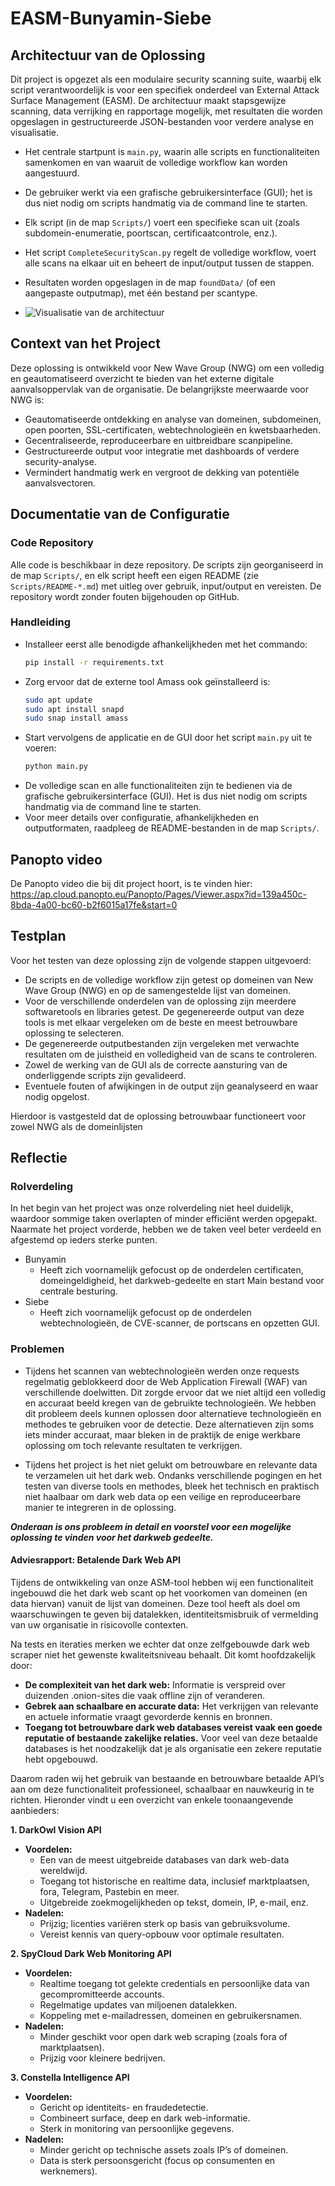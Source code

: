 # EASM-Bunyamin-Siebe

## Architectuur van de Oplossing
Dit project is opgezet als een modulaire security scanning suite, waarbij elk script verantwoordelijk is voor een specifiek onderdeel van External Attack Surface Management (EASM). De architectuur maakt stapsgewijze scanning, data verrijking en rapportage mogelijk, met resultaten die worden opgeslagen in gestructureerde JSON-bestanden voor verdere analyse en visualisatie.

- Het centrale startpunt is `main.py`, waarin alle scripts en functionaliteiten samenkomen en van waaruit de volledige workflow kan worden aangestuurd.
- De gebruiker werkt via een grafische gebruikersinterface (GUI); het is dus niet nodig om scripts handmatig via de command line te starten.
- Elk script (in de map `Scripts/`) voert een specifieke scan uit (zoals subdomein-enumeratie, poortscan, certificaatcontrole, enz.).
- Het script `CompleteSecurityScan.py` regelt de volledige workflow, voert alle scans na elkaar uit en beheert de input/output tussen de stappen.
- Resultaten worden opgeslagen in de map `foundData/` (of een aangepaste outputmap), met één bestand per scantype.

- ![Visualisatie van de architectuur]()

## Context van het Project
Deze oplossing is ontwikkeld voor New Wave Group (NWG) om een volledig en geautomatiseerd overzicht te bieden van het externe digitale aanvalsoppervlak van de organisatie. De belangrijkste meerwaarde voor NWG is:

- Geautomatiseerde ontdekking en analyse van domeinen, subdomeinen, open poorten, SSL-certificaten, webtechnologieën en kwetsbaarheden.
- Gecentraliseerde, reproduceerbare en uitbreidbare scanpipeline.
- Gestructureerde output voor integratie met dashboards of verdere security-analyse.
- Vermindert handmatig werk en vergroot de dekking van potentiële aanvalsvectoren.

## Documentatie van de Configuratie

### Code Repository
Alle code is beschikbaar in deze repository. De scripts zijn georganiseerd in de map `Scripts/`, en elk script heeft een eigen README (zie `Scripts/README-*.md`) met uitleg over gebruik, input/output en vereisten. De repository wordt zonder fouten bijgehouden op GitHub.

### Handleiding
- Installeer eerst alle benodigde afhankelijkheden met het commando:
  ```bash
  pip install -r requirements.txt
  ```
- Zorg ervoor dat de externe tool Amass ook geïnstalleerd is:
  ```bash
  sudo apt update
  sudo apt install snapd
  sudo snap install amass
  ```
- Start vervolgens de applicatie en de GUI door het script `main.py` uit te voeren:
  ```bash
  python main.py
  ```
- De volledige scan en alle functionaliteiten zijn te bedienen via de grafische gebruikersinterface (GUI). Het is dus niet nodig om scripts handmatig via de command line te starten.
- Voor meer details over configuratie, afhankelijkheden en outputformaten, raadpleeg de README-bestanden in de map `Scripts/`.

## Panopto video
De Panopto video die bij dit project hoort, is te vinden hier: https://ap.cloud.panopto.eu/Panopto/Pages/Viewer.aspx?id=139a450c-8bda-4a00-bc60-b2f6015a17fe&start=0

## Testplan
Voor het testen van deze oplossing zijn de volgende stappen uitgevoerd:

- De scripts en de volledige workflow zijn getest op domeinen van New Wave Group (NWG) en op de samengestelde lijst van domeinen.
- Voor de verschillende onderdelen van de oplossing zijn meerdere softwaretools en libraries getest. De gegenereerde output van deze tools is met elkaar vergeleken om de beste en meest betrouwbare oplossing te selecteren.
- De gegenereerde outputbestanden zijn vergeleken met verwachte resultaten om de juistheid en volledigheid van de scans te controleren.
- Zowel de werking van de GUI als de correcte aansturing van de onderliggende scripts zijn gevalideerd.
- Eventuele fouten of afwijkingen in de output zijn geanalyseerd en waar nodig opgelost.

Hierdoor is vastgesteld dat de oplossing betrouwbaar functioneert voor zowel NWG als de domeinlijsten

## Reflectie

### Rolverdeling
In het begin van het project was onze rolverdeling niet heel duidelijk, waardoor sommige taken overlapten of minder efficiënt werden opgepakt. Naarmate het project vorderde, hebben we de taken veel beter verdeeld en afgestemd op ieders sterke punten.

- Bunyamin
    - Heeft zich voornamelijk gefocust op de onderdelen certificaten, domeingeldigheid, het darkweb-gedeelte en start Main bestand voor centrale besturing.
- Siebe
    - Heeft zich voornamelijk gefocust op de onderdelen webtechnologieën, de CVE-scanner, de portscans en opzetten GUI.

### Problemen

- Tijdens het scannen van webtechnologieën werden onze requests regelmatig geblokkeerd door de Web Application Firewall (WAF) van verschillende doelwitten. Dit zorgde ervoor dat we niet altijd een volledig en accuraat beeld kregen van de gebruikte technologieën. We hebben dit probleem deels kunnen oplossen door alternatieve technologieën en methodes te gebruiken voor de detectie. Deze alternatieven zijn soms iets minder accuraat, maar bleken in de praktijk de enige werkbare oplossing om toch relevante resultaten te verkrijgen.

- Tijdens het project is het niet gelukt om betrouwbare en relevante data te verzamelen uit het dark web. Ondanks verschillende pogingen en het testen van diverse tools en methodes, bleek het technisch en praktisch niet haalbaar om dark web data op een veilige en reproduceerbare manier te integreren in de oplossing. 

***Onderaan is ons probleem in detail en voorstel voor een mogelijke oplossing te vinden voor het darkweb gedeelte.***

#### Adviesrapport: Betalende Dark Web API

Tijdens de ontwikkeling van onze ASM-tool hebben wij een functionaliteit ingebouwd die het dark web scant op het voorkomen van domeinen (en data hiervan) vanuit de lijst van domeinen. Deze tool heeft als doel om waarschuwingen te geven bij datalekken, identiteitsmisbruik of vermelding van uw organisatie in risicovolle contexten.

Na tests en iteraties merken we echter dat onze zelfgebouwde dark web scraper niet het gewenste kwaliteitsniveau behaalt. Dit komt hoofdzakelijk door:
- **De complexiteit van het dark web:** Informatie is verspreid over duizenden .onion-sites die vaak offline zijn of veranderen.
- **Gebrek aan schaalbare en accurate data:** Het verkrijgen van relevante en actuele informatie vraagt gevorderde kennis en bronnen.
- **Toegang tot betrouwbare dark web databases vereist vaak een goede reputatie of bestaande zakelijke relaties.** Voor veel van deze betaalde databases is het noodzakelijk dat je als organisatie een zekere reputatie hebt opgebouwd.

Daarom raden wij het gebruik van bestaande en betrouwbare betaalde API’s aan om deze functionaliteit professioneel, schaalbaar en nauwkeurig in te richten. Hieronder vindt u een overzicht van enkele toonaangevende aanbieders:

**1. DarkOwl Vision API**
- **Voordelen:**
  - Een van de meest uitgebreide databases van dark web-data wereldwijd.
  - Toegang tot historische en realtime data, inclusief marktplaatsen, fora, Telegram, Pastebin en meer.
  - Uitgebreide zoekmogelijkheden op tekst, domein, IP, e-mail, enz.
- **Nadelen:**
  - Prijzig; licenties variëren sterk op basis van gebruiksvolume.
  - Vereist kennis van query-opbouw voor optimale resultaten.

**2. SpyCloud Dark Web Monitoring API**
- **Voordelen:**
  - Realtime toegang tot gelekte credentials en persoonlijke data van gecompromitteerde accounts.
  - Regelmatige updates van miljoenen datalekken.
  - Koppeling met e-mailadressen, domeinen en gebruikersnamen.
- **Nadelen:**
  - Minder geschikt voor open dark web scraping (zoals fora of marktplaatsen).
  - Prijzig voor kleinere bedrijven.

**3. Constella Intelligence API**
- **Voordelen:**
  - Gericht op identiteits- en fraudedetectie.
  - Combineert surface, deep en dark web-informatie.
  - Sterk in monitoring van persoonlijke gegevens.
- **Nadelen:**
  - Minder gericht op technische assets zoals IP’s of domeinen.
  - Data is sterk persoonsgericht (focus op consumenten en werknemers).